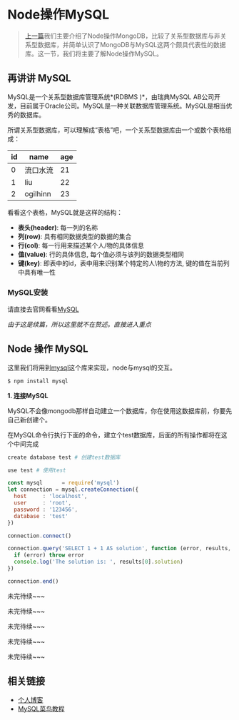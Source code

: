 # Node操作MySQL

> [上一篇]()我们主要介绍了Node操作MongoDB，比较了关系型数据库与非关系型数据库，并简单认识了MongoDB与MySQL这两个颇具代表性的数据库。这一节，我们将主要了解Node操作MySQL。

## 再讲讲 MySQL

MySQL是一个关系型数据库管理系统*(RDBMS )*，由瑞典MySQL AB公司开发，目前属于Oracle公司。MySQL是一种关联数据库管理系统。MySQL是相当优秀的数据库。

所谓关系型数据库，可以理解成“表格”吧，一个关系型数据库由一个或数个表格组成：

| id   | name     | age  |
| ---- | -------- | ---- |
| 0    | 流口水流     | 21   |
| 1    | liu      | 22   |
| 2    | ogilhinn | 23   |

看看这个表格，MySQL就是这样的结构：
- **表头(header)**: 每一列的名称
- **列(row)**: 具有相同数据类型的数据的集合
- **行(col)**: 每一行用来描述某个人/物的具体信息
- **值(value)**: 行的具体信息, 每个值必须与该列的数据类型相同
- **键(key)**: 即表中的id，表中用来识别某个特定的人\物的方法, 键的值在当前列中具有唯一性


### MySQL安装

请直接去官网看看[MySQL](https://dev.mysql.com/downloads/)

*由于这是续篇，所以这里就不在赘述。直接进入重点*

## Node 操作 MySQL

这里我们将用到[mysql](https://github.com/mysqljs/mysql)这个库来实现，node与mysql的交互。

```javascript
$ npm install mysql
```

**1. 连接MySQL**

MySQL不会像mongodb那样自动建立一个数据库，你在使用这数据库前，你要先自己新创建个。

在MySQL命令行执行下面的命令，建立个test数据库，后面的所有操作都将在这个中间完成

```bash
create database test # 创建test数据库

use test # 使用test
```

```javascript
const mysql      = require('mysql')
let connection = mysql.createConnection({
  host     : 'localhost',
  user     : 'root',
  password : '123456',
  database : 'test'
})

connection.connect()

connection.query('SELECT 1 + 1 AS solution', function (error, results, fields) {
  if (error) throw error
  console.log('The solution is: ', results[0].solution)
})

connection.end()
```

 未完待续~~~

 未完待续~~~

 未完待续~~~

 未完待续~~~

 未完待续~~~

##  相关链接

- [个人博客](http://www.xingxin.me/)
- [MySQL菜鸟教程](http://www.runoob.com/mysql/mysql-tutorial.html)